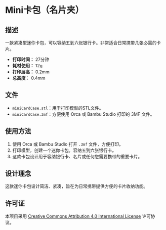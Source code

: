 # Mini卡包（名片夹）

## 描述
一款紧凑型迷你卡包，可以容纳五到六张银行卡。非常适合日常携带几张必需的卡片。

- **打印时间：** 27分钟
- **耗材使用：** 12g
- **打印层高：** 0.2mm
- **总高度：** 0.4mm

## 文件
- `miniCardCase.stl`：用于打印模型的STL文件。
- `miniCardCase.3mf`：方便使用 Orca 或 Bambu Studio 打印的 3MF 文件。

## 使用方法
1. 使用 Orca 或 Bambu Studio 打开 `.3mf` 文件，方便打印。
2. 打印模型，创建一个迷你卡包，容纳五到六张银行卡。
3. 这款卡包设计用于容纳银行卡、名片或任何您需要携带的重要卡片。

## 设计理念
这款迷你卡包设计简洁、紧凑，旨在为日常携带提供方便的卡片收纳功能。

## 许可证
本项目采用 [Creative Commons Attribution 4.0 International License](https://creativecommons.org/licenses/by/4.0/) 许可协议。
